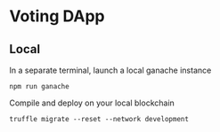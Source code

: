# Voting DApp

## Local

In a separate terminal, launch a local ganache instance
```
npm run ganache
```

Compile and deploy on your local blockchain
```
truffle migrate --reset --network development
```